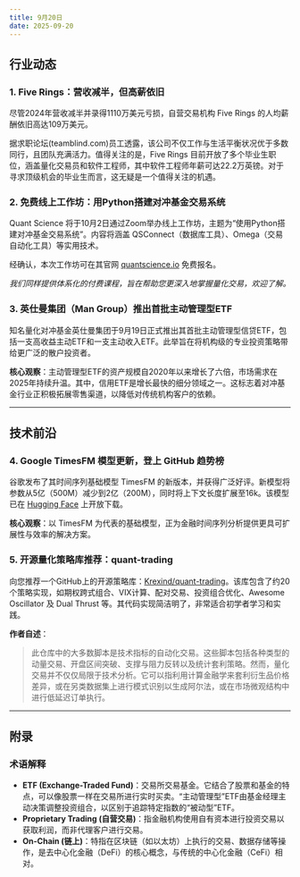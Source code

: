 ```yaml
---
title: 9月20日
date: 2025-09-20
---
```


## 行业动态

### 1. Five Rings：营收减半，但高薪依旧
尽管2024年营收减半并录得1110万美元亏损，自营交易机构 Five Rings 的人均薪酬依旧高达109万美元。

据求职论坛(teamblind.com)员工透露，该公司不仅工作与生活平衡状况优于多数同行，且团队充满活力。值得关注的是，Five Rings 目前开放了多个毕业生职位，涵盖量化交易员和软件工程师，其中软件工程师年薪可达22.2万英镑。对于寻求顶级机会的毕业生而言，这无疑是一个值得关注的机遇。

### 2. 免费线上工作坊：用Python搭建对冲基金交易系统
Quant Science 将于10月2日通过Zoom举办线上工作坊，主题为“使用Python搭建对冲基金交易系统”。内容将涵盖 QSConnect（数据库工具）、Omega（交易自动化工具）等实用技术。

经确认，本次工作坊可在其官网 [quantscience.io](https://quantscience.io/) 免费报名。

*我们同样提供体系化的付费课程，旨在帮助您更深入地掌握量化交易，欢迎了解。*

### 3. 英仕曼集团（Man Group）推出首批主动管理型ETF
知名量化对冲基金英仕曼集团于9月19日正式推出其首批主动管理型信贷ETF，包括一支高收益主动ETF和一支主动收入ETF。此举旨在将机构级的专业投资策略带给更广泛的散户投资者。

**核心观察**：主动管理型ETF的资产规模自2020年以来增长了六倍，市场需求在2025年持续升温。其中，信用ETF是增长最快的细分领域之一。这标志着对冲基金行业正积极拓展零售渠道，以降低对传统机构客户的依赖。

---

## 技术前沿

### 4. Google TimesFM 模型更新，登上 GitHub 趋势榜
谷歌发布了其时间序列基础模型 TimesFM 的新版本，并获得广泛好评。新模型将参数从5亿（500M）减少到2亿（200M），同时将上下文长度扩展至16k。该模型已在 [Hugging Face](https://huggingface.co/google/timesfm-2.0-500m-pytorch) 上开放下载。

**核心观察**：以 TimesFM 为代表的基础模型，正为金融时间序列分析提供更具可扩展性与效率的解决方案。

### 5. 开源量化策略库推荐：quant-trading
向您推荐一个GitHub上的开源策略库：[Krexind/quant-trading](https://github.com/Krexind/quant-trading)。该库包含了约20个策略实现，如期权跨式组合、VIX计算、配对交易、投资组合优化、Awesome Oscillator 及 Dual Thrust 等。其代码实现简洁明了，非常适合初学者学习和实践。

**作者自述**：
> 此仓库中的大多数脚本是技术指标的自动化交易。这些脚本包括各种类型的动量交易、开盘区间突破、支撑与阻力反转以及统计套利策略。然而，量化交易并不仅仅局限于技术分析。它可以指利用计算金融学来套利衍生品价格差异，或在另类数据集上进行模式识别以生成阿尔法，或在市场微观结构中进行低延迟订单执行。

---

## 附录

### 术语解释
- **ETF (Exchange-Traded Fund)**：交易所交易基金。它结合了股票和基金的特点，可以像股票一样在交易所进行实时买卖。“主动管理型”ETF由基金经理主动决策调整投资组合，以区别于追踪特定指数的“被动型”ETF。
- **Proprietary Trading (自营交易)**：指金融机构使用自有资本进行投资交易以获取利润，而非代理客户进行交易。
- **On-Chain (链上)**：特指在区块链（如以太坊）上执行的交易、数据存储等操作，是去中心化金融（DeFi）的核心概念，与传统的中心化金融（CeFi）相对。
